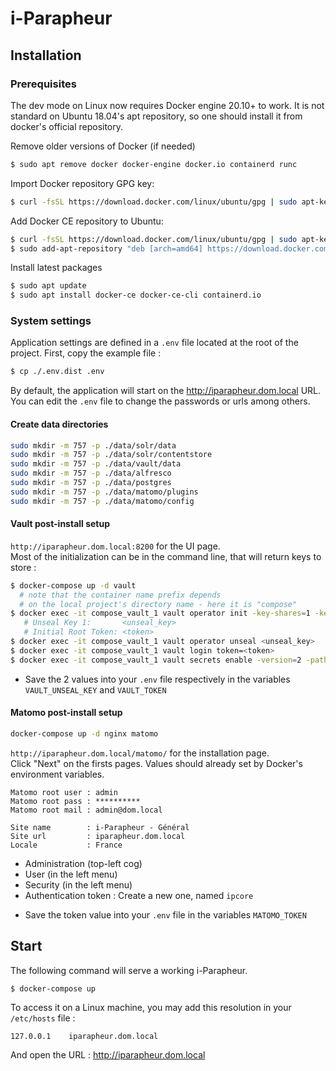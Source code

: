 i-Parapheur
===========

## Installation

### Prerequisites

The dev mode on Linux now requires Docker engine 20.10+ to work. It is not standard on Ubuntu 18.04's apt repository, so one should install it from docker's
official repository.

Remove older versions of Docker (if needed)

```bash
$ sudo apt remove docker docker-engine docker.io containerd runc
```

Import Docker repository GPG key:

```bash
$ curl -fsSL https://download.docker.com/linux/ubuntu/gpg | sudo apt-key add -
```

Add Docker CE repository to Ubuntu:

```bash
$ curl -fsSL https://download.docker.com/linux/ubuntu/gpg | sudo apt-key add -
$ sudo add-apt-repository "deb [arch=amd64] https://download.docker.com/linux/ubuntu $(lsb_release -cs) stable"
```

Install latest packages

```bash
$ sudo apt update
$ sudo apt install docker-ce docker-ce-cli containerd.io
```

### System settings

Application settings are defined in a `.env` file located at the root of the project. First, copy the example file :
```bash
$ cp ./.env.dist .env
```
By default, the application will start on the http://iparapheur.dom.local URL.
You can edit the `.env` file to change the passwords or urls among others.

#### Create data directories

```bash
sudo mkdir -m 757 -p ./data/solr/data
sudo mkdir -m 757 -p ./data/solr/contentstore
sudo mkdir -m 757 -p ./data/vault/data
sudo mkdir -m 757 -p ./data/alfresco
sudo mkdir -m 757 -p ./data/postgres
sudo mkdir -m 757 -p ./data/matomo/plugins
sudo mkdir -m 757 -p ./data/matomo/config
```

#### Vault post-install setup

`http://iparapheur.dom.local:8200` for the UI page.  
Most of the initialization can be in the command line, that will return keys to store :

```bash
$ docker-compose up -d vault
  # note that the container name prefix depends
  # on the local project's directory name - here it is "compose"
$ docker exec -it compose_vault_1 vault operator init -key-shares=1 -key-threshold=1
   # Unseal Key 1:       <unseal_key>
   # Initial Root Token: <token>
$ docker exec -it compose_vault_1 vault operator unseal <unseal_key>
$ docker exec -it compose_vault_1 vault login token=<token>
$ docker exec -it compose_vault_1 vault secrets enable -version=2 -path=secret kv
```

- Save the 2 values into your `.env` file respectively in the variables `VAULT_UNSEAL_KEY` and `VAULT_TOKEN`

#### Matomo post-install setup

```bash
docker-compose up -d nginx matomo
```

`http://iparapheur.dom.local/matomo/` for the installation page.  
Click "Next" on the firsts pages. Values should already set by Docker's environment variables.

```
Matomo root user : admin
Matomo root pass : **********
Matomo root mail : admin@dom.local

Site name        : i-Parapheur - Général
Site url         : iparapheur.dom.local
Locale           : France
```

* Administration (top-left cog)
* User (in the left menu)
* Security (in the left menu)
* Authentication token : Create a new one, named `ipcore`

- Save the token value into your `.env` file in the variables `MATOMO_TOKEN`

## Start

The following command will serve a working i-Parapheur.

```bash
$ docker-compose up
```

To access it on a Linux machine, you may add this resolution in your `/etc/hosts` file :

```
127.0.0.1    iparapheur.dom.local
```

And open the URL : http://iparapheur.dom.local



